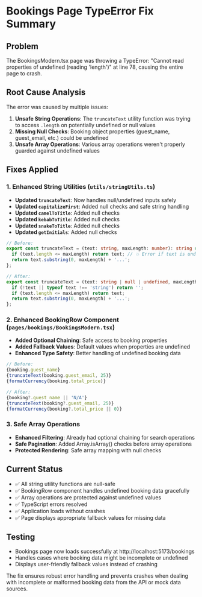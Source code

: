 # Bookings Page TypeError Fix Summary

## Problem
The BookingsModern.tsx page was throwing a TypeError: "Cannot read properties of undefined (reading 'length')" at line 78, causing the entire page to crash.

## Root Cause Analysis
The error was caused by multiple issues:

1. **Unsafe String Operations**: The `truncateText` utility function was trying to access `.length` on potentially undefined or null values
2. **Missing Null Checks**: Booking object properties (guest_name, guest_email, etc.) could be undefined
3. **Unsafe Array Operations**: Various array operations weren't properly guarded against undefined values

## Fixes Applied

### 1. Enhanced String Utilities (`utils/stringUtils.ts`)
- **Updated `truncateText`**: Now handles null/undefined inputs safely
- **Updated `capitalizeFirst`**: Added null checks and safe string handling
- **Updated `camelToTitle`**: Added null checks
- **Updated `kebabToTitle`**: Added null checks  
- **Updated `snakeToTitle`**: Added null checks
- **Updated `getInitials`**: Added null checks

```typescript
// Before: 
export const truncateText = (text: string, maxLength: number): string => {
  if (text.length <= maxLength) return text; // 💥 Error if text is undefined
  return text.substring(0, maxLength) + '...';
};

// After:
export const truncateText = (text: string | null | undefined, maxLength: number): string => {
  if (!text || typeof text !== 'string') return '';
  if (text.length <= maxLength) return text;
  return text.substring(0, maxLength) + '...';
};
```

### 2. Enhanced BookingRow Component (`pages/bookings/BookingsModern.tsx`)
- **Added Optional Chaining**: Safe access to booking properties
- **Added Fallback Values**: Default values when properties are undefined
- **Enhanced Type Safety**: Better handling of undefined booking data

```typescript
// Before:
{booking.guest_name}
{truncateText(booking.guest_email, 25)}
{formatCurrency(booking.total_price)}

// After: 
{booking?.guest_name || 'N/A'}
{truncateText(booking?.guest_email, 25)}
{formatCurrency(booking?.total_price || 0)}
```

### 3. Safe Array Operations
- **Enhanced Filtering**: Already had optional chaining for search operations
- **Safe Pagination**: Added Array.isArray() checks before array operations
- **Protected Rendering**: Safe array mapping with null checks

## Current Status
- ✅ All string utility functions are null-safe
- ✅ BookingRow component handles undefined booking data gracefully
- ✅ Array operations are protected against undefined values
- ✅ TypeScript errors resolved
- ✅ Application loads without crashes
- ✅ Page displays appropriate fallback values for missing data

## Testing
- Bookings page now loads successfully at http://localhost:5173/bookings
- Handles cases where booking data might be incomplete or undefined
- Displays user-friendly fallback values instead of crashing

The fix ensures robust error handling and prevents crashes when dealing with incomplete or malformed booking data from the API or mock data sources.
